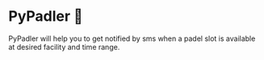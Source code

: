 # PyPadler :tennis:  

PyPadler will help you to get notified by sms when a padel slot is available  
at desired facility and time range.